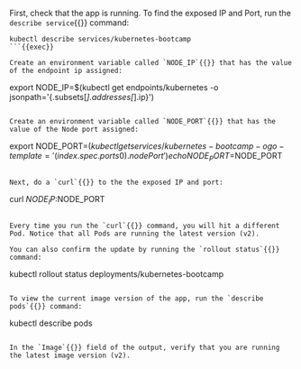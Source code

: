 First, check that the app is running. To find the exposed IP and Port, run the `describe service`{{}} command:
```
kubectl describe services/kubernetes-bootcamp
```{{exec}}

Create an environment variable called `NODE_IP`{{}} that has the value of the endpoint ip assigned:
```
export NODE_IP=$(kubectl get endpoints/kubernetes -o jsonpath='{.subsets[*].addresses[*].ip}')
```{{exec}}

Create an environment variable called `NODE_PORT`{{}} that has the value of the Node port assigned:
```
export NODE_PORT=$(kubectl get services/kubernetes-bootcamp -o go-template='{{(index .spec.ports 0).nodePort}}')
echo NODE_PORT=$NODE_PORT
```{{exec}}

Next, do a `curl`{{}} to the the exposed IP and port:
```
curl $NODE_IP:$NODE_PORT
```{{exec}}

Every time you run the `curl`{{}} command, you will hit a different Pod. Notice that all Pods are running the latest version (v2).

You can also confirm the update by running the `rollout status`{{}} command:
```
kubectl rollout status deployments/kubernetes-bootcamp
```{{exec}}

To view the current image version of the app, run the `describe pods`{{}} command:
```
kubectl describe pods
```{{exec}}

In the `Image`{{}} field of the output, verify that you are running the latest image version (v2).
